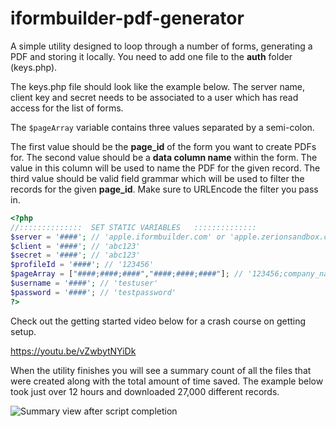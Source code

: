 # iformbuilder-pdf-generator
A simple utility designed to loop through a number of forms, generating a PDF and storing it locally. You need to add one file to the **auth** folder (keys.php).

The keys.php file should look like the example below. The server name, client key and secret needs to be associated to a user which has read access for the list of forms.

The `$pageArray` variable contains three values separated by a semi-colon. 

The first value should be the **page_id** of the form you want to create PDFs for. 
The second value should be a **data column name** within the form. The value in this column will be used to name the PDF for the given record. 
The third value should be valid field grammar which will be used to filter the records for the given **page_id**. Make sure to URLEncode the filter you pass in.

```php
<?php
//::::::::::::::  SET STATIC VARIABLES   ::::::::::::::
$server = '####'; // 'apple.iformbuilder.com' or 'apple.zerionsandbox.com'
$client = '####'; // 'abc123'
$secret = '####'; // 'abc123'
$profileId = '####'; // '123456'
$pageArray = ["####;####;####","####;####;####"]; // '123456;company_name;fields=id,company_name'
$username = '####'; // 'testuser'
$password = '####'; // 'testpassword'
?>
```

Check out the getting started video below for a crash course on getting setup.

https://youtu.be/vZwbytNYiDk

When the utility finishes you will see a summary count of all the files that were created along with the total amount of time saved. The example below took just over 12 hours and downloaded 27,000 different records.

![Summary view after script completion](https://user-images.githubusercontent.com/7986768/49557947-599e3e00-f8d7-11e8-9fda-89f8d44e9353.png)

